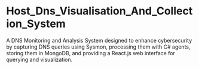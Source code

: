 # Host_Dns_Visualisation_And_Collection_System
A DNS Monitoring and Analysis System designed to enhance cybersecurity by capturing DNS queries using Sysmon, processing them with C# agents, storing them in MongoDB, and providing a React.js web interface for querying and visualization.
